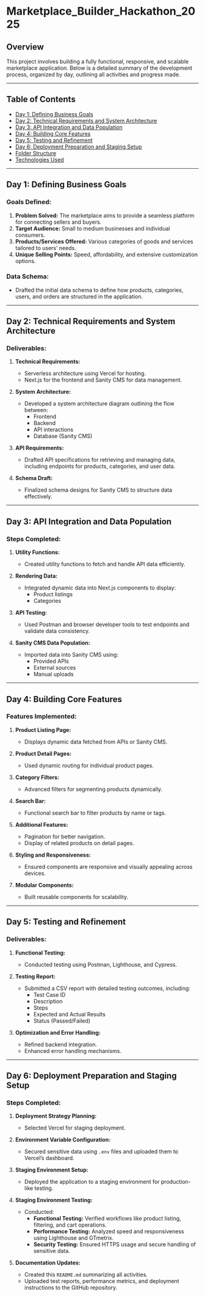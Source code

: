 # Marketplace_Builder_Hackathon_2025 

## Overview  
This project involves building a fully functional, responsive, and scalable marketplace application. Below is a detailed summary of the development process, organized by day, outlining all activities and progress made.

---

## Table of Contents  
- [Day 1: Defining Business Goals](#day-1-defining-business-goals)  
- [Day 2: Technical Requirements and System Architecture](#day-2-technical-requirements-and-system-architecture)  
- [Day 3: API Integration and Data Population](#day-3-api-integration-and-data-population)  
- [Day 4: Building Core Features](#day-4-building-core-features)  
- [Day 5: Testing and Refinement](#day-5-testing-and-refinement)  
- [Day 6: Deployment Preparation and Staging Setup](#day-6-deployment-preparation-and-staging-setup)  
- [Folder Structure](#folder-structure)  
- [Technologies Used](#technologies-used)  

---

## Day 1: Defining Business Goals  

### Goals Defined:  
1. **Problem Solved:** The marketplace aims to provide a seamless platform for connecting sellers and buyers.  
2. **Target Audience:** Small to medium businesses and individual consumers.  
3. **Products/Services Offered:** Various categories of goods and services tailored to users’ needs.  
4. **Unique Selling Points:** Speed, affordability, and extensive customization options.  

### Data Schema:  
- Drafted the initial data schema to define how products, categories, users, and orders are structured in the application.

---

## Day 2: Technical Requirements and System Architecture  

### Deliverables:  
1. **Technical Requirements:**  
   - Serverless architecture using Vercel for hosting.  
   - Next.js for the frontend and Sanity CMS for data management.  

2. **System Architecture:**  
   - Developed a system architecture diagram outlining the flow between:  
     - Frontend  
     - Backend  
     - API interactions  
     - Database (Sanity CMS)  

3. **API Requirements:**  
   - Drafted API specifications for retrieving and managing data, including endpoints for products, categories, and user data.  

4. **Schema Draft:**  
   - Finalized schema designs for Sanity CMS to structure data effectively.  

---

## Day 3: API Integration and Data Population  

### Steps Completed:  
1. **Utility Functions:**  
   - Created utility functions to fetch and handle API data efficiently.  

2. **Rendering Data:**  
   - Integrated dynamic data into Next.js components to display:  
     - Product listings  
     - Categories  

3. **API Testing:**  
   - Used Postman and browser developer tools to test endpoints and validate data consistency.  

4. **Sanity CMS Data Population:**  
   - Imported data into Sanity CMS using:  
     - Provided APIs  
     - External sources  
     - Manual uploads  

---

## Day 4: Building Core Features  

### Features Implemented:  
1. **Product Listing Page:**  
   - Displays dynamic data fetched from APIs or Sanity CMS.  

2. **Product Detail Pages:**  
   - Used dynamic routing for individual product pages.  

3. **Category Filters:**  
   - Advanced filters for segmenting products dynamically.  

4. **Search Bar:**  
   - Functional search bar to filter products by name or tags.  

5. **Additional Features:**  
   - Pagination for better navigation.  
   - Display of related products on detail pages.  

6. **Styling and Responsiveness:**  
   - Ensured components are responsive and visually appealing across devices.  

7. **Modular Components:**  
   - Built reusable components for scalability.  

---

## Day 5: Testing and Refinement  

### Deliverables:  
1. **Functional Testing:**  
   - Conducted testing using Postman, Lighthouse, and Cypress.  

2. **Testing Report:**  
   - Submitted a CSV report with detailed testing outcomes, including:  
     - Test Case ID  
     - Description  
     - Steps  
     - Expected and Actual Results  
     - Status (Passed/Failed)  

3. **Optimization and Error Handling:**  
   - Refined backend integration.  
   - Enhanced error handling mechanisms.  

---

## Day 6: Deployment Preparation and Staging Setup  

### Steps Completed:  

1. **Deployment Strategy Planning:**  
   - Selected Vercel for staging deployment.  

2. **Environment Variable Configuration:**  
   - Secured sensitive data using `.env` files and uploaded them to Vercel’s dashboard.  

3. **Staging Environment Setup:**  
   - Deployed the application to a staging environment for production-like testing.  

4. **Staging Environment Testing:**  
   - Conducted:  
     - **Functional Testing:** Verified workflows like product listing, filtering, and cart operations.  
     - **Performance Testing:** Analyzed speed and responsiveness using Lighthouse and GTmetrix.  
     - **Security Testing:** Ensured HTTPS usage and secure handling of sensitive data.  

5. **Documentation Updates:**  
   - Created this `README.md` summarizing all activities.  
   - Uploaded test reports, performance metrics, and deployment instructions to the GitHub repository.  

 

 
